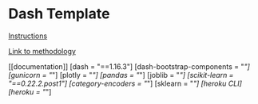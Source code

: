 # Dash Template

[Instructions](https://lambdaschool.github.io/ds/unit2/dash-template/)

[Link to methodology](https://kickstart-or-stop.herokuapp.com/methodology-insights)


[[documentation]]
[dash = "==1.16.3"]
[dash-bootstrap-components = "*"]
[gunicorn = "*"]
[plotly = "*"]
[pandas = "*"]
[joblib = "*"]
[scikit-learn = "==0.22.2.post1"]
[category-encoders = "*"]
[sklearn = "*"]
[heroku CLI]
[heroku = "*"]

